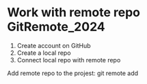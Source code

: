 # Work with remote repo GitRemote_2024

1. Create account on GitHub
2. Create a local repo
3. Connect local repo with remote repo

Add remote repo to the projest:
git remote add <repo name> <url-address of repo>

